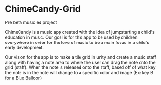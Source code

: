 # ChimeCandy-Grid
Pre beta music ed project 

ChimeCandy is a music app created with the idea of jumpstarting a child's education in music. Our goal is for this app to be used by children everywhere in order for the love of music to be a main focus in a child's early development. 

Our vision for the app is to make a tile grid in unity and create a music staff along with having a note area to where the user can drag the note onto the grid (staff). When the note is released onto the staff, based off of what key the note is in the note will change to a specific color and image (Ex: key B for a Blue Balloon)
